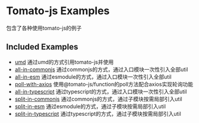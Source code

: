 # Tomato-js Examples

包含了各种使用tomato-js的例子


## Included Examples

- [umd](https://github.com/tomato-js/examples/tree/master/umd) 通过umd的方式引用tomato-js并使用
- [all-in-commonjs](https://github.com/tomato-js/examples/tree/master/all-in-commonjs) 通过commonjs的方式，通过入口模块一次性引入全部util
- [all-in-esm](https://github.com/tomato-js/examples/tree/master/all-in-esm) 通过esmodule的方式，通过入口模块一次性引入全部util
- [poll-with-axios](https://github.com/tomato-js/examples/tree/master/poll-with-axios) 使用@tomato-js/function的poll方法配合axios实现轮询功能
- [all-in-typescript](https://github.com/tomato-js/examples/tree/master/all-in-typescript) 通过typescript的方式，通过入口模块一次性引入全部util
- [split-in-commonjs](https://github.com/tomato-js/examples/tree/master/split-in-commonjs) 通过commonjs的方式，通过子模块按需局部引入util
- [split-in-esm](https://github.com/tomato-js/examples/tree/master/split-in-esm) 通过esmodule的方式，通过子模块按需局部引入util
- [split-in-typescript](https://github.com/tomato-js/examples/tree/master/split-in-typescript) 通过typescript的方式，通过子模块按需局部引入util